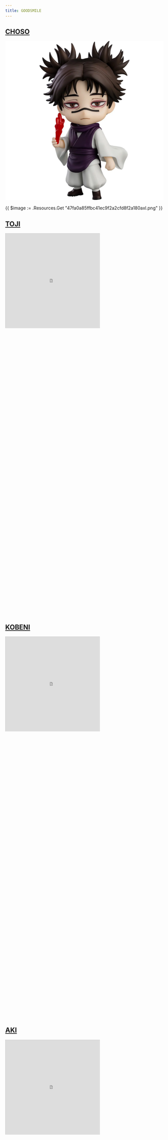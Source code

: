 ```yaml
---
title: GOODSMILE
---
```


## [CHOSO](https://www.goodsmileus.com/product/nendoroid-choso-11767)

![choso](47fa0a85ffbc41ec9f2a2cfd8f2a180axl.png)

{{ $image := .Resources.Get "47fa0a85ffbc41ec9f2a2cfd8f2a180axl.png" }}

## [TOJI](https://www.goodsmileus.com/product/nendoroid-toji-fushiguro-11657?search=Toji)

<div style="overflow:hidden;padding:0;position:relative;height:300;width:300;"><iframe 
style="-moz-transform: scale(0.25, 0.25); - webkit-transform: scale(0.25, 0.25); 
-o-transform: scale(0.25, 0.25);
-ms-transform: scale(0.25, 0.25);
transform: scale(0.25, 0.25); 
-moz-transform-origin: top left;
-webkit-transform-origin: top left;
-o-transform-origin: top left;-ms-transform-origin: top left;transform-origin: top left;" height=1200 width=1200 src="https://imgs1.goodsmileus.com/image/cache/data/productimages/Nendoroids/TojiFushiguro/01_2310031211575575-1200x1200.jpg"></iframe></div>

## [KOBENI](https://www.goodsmileus.com/product/nendoroid-kobeni-9765)

<div style="overflow:hidden;padding:0;position:relative;height:300;width:300;"><iframe 
style="-moz-transform: scale(0.25, 0.25); - webkit-transform: scale(0.25, 0.25); 
-o-transform: scale(0.25, 0.25);
-ms-transform: scale(0.25, 0.25);
transform: scale(0.25, 0.25); 
-moz-transform-origin: top left;
-webkit-transform-origin: top left;
-o-transform-origin: top left;-ms-transform-origin: top left;transform-origin: top left;" height=1200 width=1200 src="https://imgs3.goodsmileus.com/image/cache/data/productimages/Nendoroids/Kobeni/01_2212081319149568-1200x1200.jpg"></iframe></div>

## [AKI](https://www.goodsmileus.com/product/nendoroid-aki-hayakawa-9726)

<div style="overflow:hidden;padding:0;position:relative;height:300;width:300;"><iframe 
style="-moz-transform: scale(0.25, 0.25); - webkit-transform: scale(0.25, 0.25); 
-o-transform: scale(0.25, 0.25);
-ms-transform: scale(0.25, 0.25);
transform: scale(0.25, 0.25); 
-moz-transform-origin: top left;
-webkit-transform-origin: top left;
-o-transform-origin: top left;-ms-transform-origin: top left;transform-origin: top left;" height=1200 width=1200 src="https://imgs3.goodsmileus.com/image/cache/data/productimages/Nendoroids/AkiHayakawa/01_2211281316072899-1200x1200.jpg"></iframe></div>

## [GABIMARU](https://www.goodsmileus.com/product/nendoroid-gabimaru-11047)

<div style="overflow:hidden;padding:0;position:relative;height:300;width:300;"><iframe 
style="-moz-transform: scale(0.25, 0.25); - webkit-transform: scale(0.25, 0.25); 
-o-transform: scale(0.25, 0.25);
-ms-transform: scale(0.25, 0.25);
transform: scale(0.25, 0.25); 
-moz-transform-origin: top left;
-webkit-transform-origin: top left;
-o-transform-origin: top left;-ms-transform-origin: top left;transform-origin: top left;" height=1200 width=1200 src="https://imgs2.goodsmileus.com/image/cache/data/productimages/Nendoroids/Gabimaru/01_2306161030261199-1200x1200.jpg"></iframe></div>

## [RANNI](https://www.goodsmileus.com/product/nendoroid-ranni-12034)

<div style="overflow:hidden;padding:0;position:relative;height:300;width:300;"><iframe 
style="-moz-transform: scale(0.25, 0.25); - webkit-transform: scale(0.25, 0.25); 
-o-transform: scale(0.25, 0.25);
-ms-transform: scale(0.25, 0.25);
transform: scale(0.25, 0.25); 
-moz-transform-origin: top left;
-webkit-transform-origin: top left;
-o-transform-origin: top left;-ms-transform-origin: top left;transform-origin: top left;" height=1200 width=1200 src="https://imgs3.goodsmileus.com/image/cache/data/productimages/Nendoroids/Ranni/01_2312121109074810-1200x1200.jpg"></iframe></div>

## [VLADILENA](https://www.goodsmileus.com/product/nendoroid-vladilena-miliz-eacute-bloody-regina-ver-7234)

<div style="overflow:hidden;padding:0;position:relative;height:300;width:300;"><iframe 
style="-moz-transform: scale(0.25, 0.25); - webkit-transform: scale(0.25, 0.25); 
-o-transform: scale(0.25, 0.25);
-ms-transform: scale(0.25, 0.25);
transform: scale(0.25, 0.25); 
-moz-transform-origin: top left;
-webkit-transform-origin: top left;
-o-transform-origin: top left;-ms-transform-origin: top left;transform-origin: top left;" height=1200 width=1200 src="https://img.goodsmileus.com/image/cache/data/productimages/Nendoroids/VladilenaMiliz%C3%A9BloodyReginaVer/01_2203171230132793-1200x1200.jpg"></iframe></div>

## [NOHR NOBLE CORRIN](https://www.goodsmileus.com/product/nohr-noble-corrin-10938?search=Nohr)

<div style="overflow:hidden;padding:0;position:relative;height:300;width:300;"><iframe 
style="-moz-transform: scale(0.25, 0.25); - webkit-transform: scale(0.25, 0.25); 
-o-transform: scale(0.25, 0.25);
-ms-transform: scale(0.25, 0.25);
transform: scale(0.25, 0.25); 
-moz-transform-origin: top left;
-webkit-transform-origin: top left;
-o-transform-origin: top left;-ms-transform-origin: top left;transform-origin: top left;" height=1200 width=1200 src="https://imgs3.goodsmileus.com/image/cache/data/productimages/ScaleFigures/NohrNobleCorrin/01_2305241522244259-1200x1200.jpg"></iframe></div>

## [SAMUS (DREAD)](https://www.goodsmileus.com/product/figma-samus-aran-dread-ver-9210)

<div style="overflow:hidden;padding:0;position:relative;height:300;width:300;"><iframe 
style="-moz-transform: scale(0.25, 0.25); - webkit-transform: scale(0.25, 0.25); 
-o-transform: scale(0.25, 0.25);
-ms-transform: scale(0.25, 0.25);
transform: scale(0.25, 0.25); 
-moz-transform-origin: top left;
-webkit-transform-origin: top left;
-o-transform-origin: top left;-ms-transform-origin: top left;transform-origin: top left;" height=1200 width=1200 src="https://imgs1.goodsmileus.com/image/cache/data/productimages/Figmas/SamusAran_DREAD/01_2209261242035746-1200x1200.jpg"></iframe></div>
